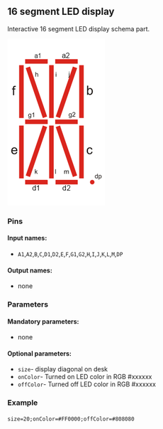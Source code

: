 ## 16 segment LED display

Interactive 16 segment LED display schema part.

![img.png](img/img.png)

### Pins

#### Input names:

- `A1`,`A2`,`B`,`C`,`D1`,`D2`,`E`,`F`,`G1`,`G2`,`H`,`I`,`J`,`K`,`L`,`M`,`DP`

#### Output names:

- none

### Parameters

#### Mandatory parameters:

- none

#### Optional parameters:

- `size`- display diagonal on desk
- `onColor`- Turned on LED color in RGB #xxxxxx
- `offColor`- Turned off LED color in RGB #xxxxxx

### Example

`size=20;onColor=#FF0000;offColor=#808080`
